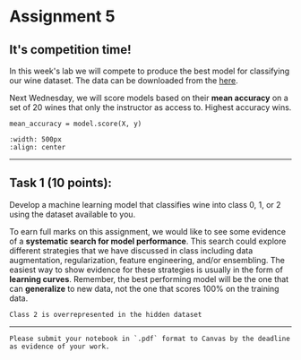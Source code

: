 # Assignment 5

## It's competition time!

In this week's lab we will compete to produce the best model for classifying our wine dataset. The data can be downloaded from the [here](https://prodduke-my.sharepoint.com/:f:/g/personal/jr555_duke_edu/Eu8mGsF_wNBGpcAiRJou5pkBtFIvDh5lyecepsdYCeTlrQ?e=Lbv4vU). 

Next Wednesday, we will score models based on their **mean accuracy** on a set of 20 wines that only the instructor as access to. Highest accuracy wins.

```{important}
mean_accuracy = model.score(X, y)
```

```{image} images/wine.png
:width: 500px
:align: center
```

*****************************

## Task 1 (10 points): 

Develop a machine learning model that classifies wine into class 0, 1, or 2 using the dataset available to you. 

To earn full marks on this assignment, we would like to see some evidence of a **systematic search for model performance**. This search could explore different strategies that we have discussed in class including data augmentation, regularization, feature engineering, and/or ensembling. The easiest way to show evidence for these strategies is usually in the form of **learning curves**. Remember, the best performing model will be the one that can **generalize** to new data, not the one that scores 100% on the training data. 

```{hint}
Class 2 is overrepresented in the hidden dataset
```

*****************************


```{important}
Please submit your notebook in `.pdf` format to Canvas by the deadline as evidence of your work.
```